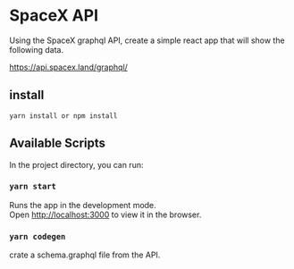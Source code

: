 # SpaceX API

Using the SpaceX graphql API, create a simple react app that will show the following data.

https://api.spacex.land/graphql/

## install

`yarn install or npm install`

## Available Scripts

In the project directory, you can run:

### `yarn start`

Runs the app in the development mode.\
Open [http://localhost:3000](http://localhost:3000) to view it in the browser.

### `yarn codegen`

crate a schema.graphql file from the API.
